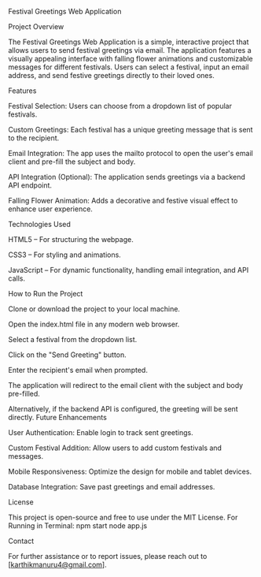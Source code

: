 Festival Greetings Web Application

Project Overview

The Festival Greetings Web Application is a simple, interactive project that allows users to send festival greetings via email. The application features a visually appealing interface with falling flower animations and customizable messages for different festivals. Users can select a festival, input an email address, and send festive greetings directly to their loved ones.

Features

Festival Selection: Users can choose from a dropdown list of popular festivals.

Custom Greetings: Each festival has a unique greeting message that is sent to the recipient.

Email Integration: The app uses the mailto protocol to open the user's email client and pre-fill the subject and body.

API Integration (Optional): The application sends greetings via a backend API endpoint.

Falling Flower Animation: Adds a decorative and festive visual effect to enhance user experience.

Technologies Used

HTML5 – For structuring the webpage.

CSS3 – For styling and animations.

JavaScript – For dynamic functionality, handling email integration, and API calls.

How to Run the Project

Clone or download the project to your local machine.

Open the index.html file in any modern web browser.

Select a festival from the dropdown list.

Click on the "Send Greeting" button.

Enter the recipient's email when prompted.

The application will redirect to the email client with the subject and body pre-filled.

Alternatively, if the backend API is configured, the greeting will be sent directly.
Future Enhancements

User Authentication: Enable login to track sent greetings.

Custom Festival Addition: Allow users to add custom festivals and messages.

Mobile Responsiveness: Optimize the design for mobile and tablet devices.

Database Integration: Save past greetings and email addresses.

License

This project is open-source and free to use under the MIT License.
For Running in Terminal:
    npm start
    node app.js

Contact

For further assistance or to report issues, please reach out to [karthikmanuru4@gmail.com].
